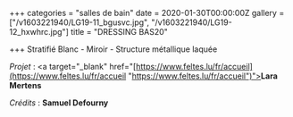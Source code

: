 +++
categories = "salles de bain"
date = 2020-01-30T00:00:00Z
gallery = ["/v1603221940/LG19-11_bgusvc.jpg", "/v1603221940/LG19-12_hxwhrc.jpg"]
title = "DRESSING BAS20"

+++
Stratifié Blanc - Miroir - Structure métallique laquée

_Projet_ : <a target="_blank" href="[https://www.feltes.lu/fr/accueil](https://www.feltes.lu/fr/accueil "https://www.feltes.lu/fr/accueil")"><strong>Lara Mertens</strong></a>

_Crédits_ : **Samuel Defourny**